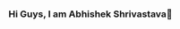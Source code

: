 ### Hi Guys, I am Abhishek Shrivastava👋

<!--
**2023PHOENIX/2023PHOENIX** is a ✨ _special_ ✨ repository because its `README.md` (this file) appears on your GitHub profile.


- 🔭 I’m currently working on 
- 🌱 I’m currently learning deep learning
- 👯 I’m looking to collaborate on deep learning
- 🤔 I’m looking for help with Competitve Programming
- 💬 Ask me about ...
- 📫 How to reach me: ...
- 😄 Pronouns: ...
- ⚡ Fun fact: I love discovering new things in programming world.


<img src ="https://github-readme-stats.vercel.app/api?username=2023PHOENIX&&show_icons=true&title_color=ffffff&icon_color=bb2acf&text_color=daf7dc&bg_color=151515"
